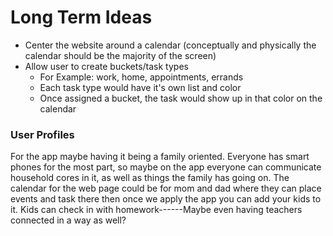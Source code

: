 # Long Term Ideas

- Center the website around a calendar (conceptually and physically the calendar should be the majority of the screen)
- Allow user to create buckets/task types
  - For Example: work, home, appointments, errands
  - Each task type would have it's own list and color
  - Once assigned a bucket, the task would show up in that color on the calendar

### User Profiles

For the app maybe having it being a family oriented. Everyone has smart phones for the most part, so maybe on the app everyone can communicate household cores in it, as well as things the family has going on.
The calendar for the web page could be for mom and dad where they can place events and task there then once we apply the app you can add your kids to it.
Kids can check in with homework------Maybe even having teachers connected in a way as well?
